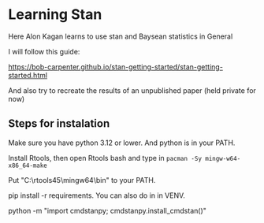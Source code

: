 # Learning Stan
Here Alon Kagan learns to use stan and Baysean statistics in General

I will follow this guide:

https://bob-carpenter.github.io/stan-getting-started/stan-getting-started.html

And also try to recreate the results of an unpublished paper (held private for now)

## Steps for instalation

Make sure you have python 3.12 or lower. And python is in your PATH.

Install Rtools, then open Rtools bash and type in `pacman -Sy mingw-w64-x86_64-make`

Put "C:\rtools45\mingw64\bin" to your PATH.

pip install -r requirements. You can also do in in VENV.

python -m "import cmdstanpy; cmdstanpy.install_cmdstan()"